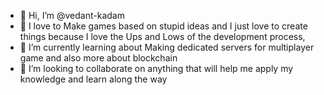 - 👋 Hi, I’m @vedant-kadam
- 👀 I love to Make games based on stupid ideas and I just love to create things because I love the  Ups and Lows of the development process, 
- 🌱 I’m currently learning about Making dedicated servers for multiplayer game and also more about blockchain 
- 💞️ I’m looking to collaborate on anything that will help me apply my knowledge and learn along the way


